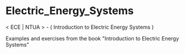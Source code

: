 # Electric_Energy_Systems
< ECE | NTUA > - ( Introduction to Electric Energy Systems )

Examples and exercises from the book "Introduction to Electric Energy Systems"
